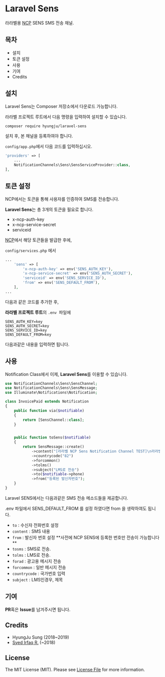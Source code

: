 # Laravel Sens

라라벨용 [NCP](https://www.ncloud.com/) SENS SMS 전송 채널.



## 목차

- 설치
- 토큰 설정
- 사용
- 기여
- Credits



## 설치

Laravel Sens는 Composer 저장소에서 다운로드 가능합니다.

라라벨 프로젝트 루트에서 다음 명령을 입력하여 설치할 수 있습니다.

```bash
composer require hyungju/laravel-sens
```



설치 후, 본 채널을 등록하여야 합니다.

`config/app.php`에서 다음 코드를 입력하십시오.

```php
'providers' => [
    ...
    NotificationChannels\Sens\SensServiceProvider::class,
],
```



## 토큰 설정

NCP에서는 토큰을 통해 사용자를 인증하여 SMS를 전송합니다.

**Laravel Sens**는 총 3개의 토큰을 필요로 합니다.

- x-ncp-auth-key
- x-ncp-service-secret
- serviceid

[NCP](https://www.ncloud.com/)에서 해당 토큰들을 발급한 후에, 

`config/services.php` 에서

```php
...
    'sens' => [
        'x-ncp-auth-key' => env('SENS_AUTH_KEY'),
        'x-ncp-service-secret' => env('SENS_AUTH_SECRET'),
        'serviceid' => env('SENS_SERVICE_ID'),
        'from' => env('SENS_DEFAULT_FROM'),
    ],
...
```

다음과 같은 코드를 추가한 후, 

**라라벨 프로젝트 루트**의 `.env `파일에 

```
SENS_AUTH_KEY=key
SENS_AUTH_SECRET=key
SENS_SERVICE_ID=key
SENS_DEFAULT_FROM=key
```

다음과같은 내용을 입력하면 됩니다.



## 사용

Notification Class에서 이제, **Laravel Sens**를 이용할 수 있습니다.

```php
use NotificationChannels\Sens\SensChannel;
use NotificationChannels\Sens\SensMessage;
use Illuminate\Notifications\Notification;

class InvoicePaid extends Notification
{
    public function via($notifiable)
    {
        return [SensChannel::class];
    }


    public function toSens($notifiable)
    {
        return SensMessage::create()
            ->content("[라라벨 NCP Sens Notification Channel TEST]\n라라벨의 네이버 클라우드 플랫폼 SENS 채널 테스트입니다. 이 문자는 ".$notifiable->name." 유저에게 발송되었습니다.")
            ->countrycode("82")
            ->forcommon()
            ->tolms()
            ->subject("LMS로 전송")
            ->to($notifiable->phone)
            ->from("등록된 발신자번호");
    } 
}
```



Laravel SENS에서는 다음과같은 SMS 전송 메소드들을 제공합니다.

.env 파일에서 SENS_DEFAULT_FROM 를 설정 하였다면 from 을 생략하여도 됩니다. 

- `to` : 수신자 전화번호 설정
- `content` : SMS 내용
- `from` : 발신자 번호 설정 **사전에 NCP SENS에 등록한 번호만 전송이 가능합니다 **
- `tosms` : SMS로 전송. 
- `tolms` : LMS로 전송. 
- `forad` : 광고용 메시지 전송
- `forcommon` : 일반 메시지 전송
- `countrycode` : 국가번호 입력
- `subject` : LMS인경우, 제목



## 기여

**PR**혹은 **Issue**를 남겨주시면 됩니다. 



## Credits
- HyungJu Sung (2018~2019)
- [Syed Irfaq R.](https://github.com/irazasyed) (~2018)



## License

The MIT License (MIT). Please see [License File](https://github.com/HyungJu/laravel-sens/blob/master/LICENSE.md) for more information.

